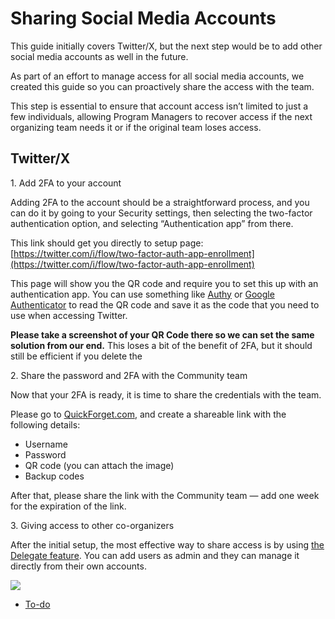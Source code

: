 # Sharing Social Media Accounts

This guide initially covers Twitter/X, but the next step would be to add other social media accounts as well in the future.

As part of an effort to manage access for all social media accounts, we created this guide so you can proactively share the access with the team.

This step is essential to ensure that account access isn’t limited to just a few individuals, allowing Program Managers to recover access if the next organizing team needs it or if the original team loses access.

## Twitter/X

1\. Add 2FA to your account

Adding 2FA to the account should be a straightforward process, and you can do it by going to your Security settings, then selecting the two-factor authentication option, and selecting “Authentication app” from there.

This link should get you directly to setup page: [https://twitter.com/i/flow/two-factor-auth-app-enrollment](https://twitter.com/i/flow/two-factor-auth-app-enrollment)

This page will show you the QR code and require you to set this up with an authentication app. You can use something like [Authy](https://authy.com/) or [Google Authenticator](https://support.google.com/accounts/answer/1066447?hl=en&co=GENIE.Platform%3DAndroid) to read the QR code and save it as the code that you need to use when accessing Twitter.

**Please take a screenshot of your QR Code there so we can set the same solution from our end.** This loses a bit of the benefit of 2FA, but it should still be efficient if you delete the

2\. Share the password and 2FA with the Community team

Now that your 2FA is ready, it is time to share the credentials with the team.

Please go to [QuickForget.com](https://quickforget.com/), and create a shareable link with the following details:

*   Username
*   Password
*   QR code (you can attach the image)
*   Backup codes

After that, please share the link with the Community team — add one week for the expiration of the link.

3\. Giving access to other co-organizers

After the initial setup, the most effective way to share access is by using [the Delegate feature](https://twitter.com/settings/delegate/members). You can add users as admin and they can manage it directly from their own accounts.

[![](https://make.wordpress.org/community/files/2024/10/image-1024x559.png)](https://make.wordpress.org/community/files/2024/10/image.png)

*   [To-do](# "To-do")